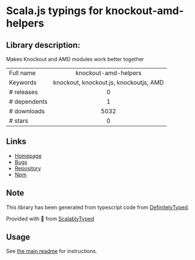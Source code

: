 
# Scala.js typings for knockout-amd-helpers


## Library description:
Makes Knockout and AMD modules work better together

|                    |                 |
| ------------------ | :-------------: |
| Full name          | knockout-amd-helpers |
| Keywords           | knockout, knockout.js, knockoutjs, AMD |
| # releases         | 0 |
| # dependents       | 1 |
| # downloads        | 5032 |
| # stars            | 0 |

## Links
- [Homepage](https://github.com/rniemeyer/knockout-sortable)
- [Bugs](https://github.com/rniemeyer/knockout-amd-helpers/issues)
- [Repository](https://github.com/rniemeyer/knockout-amd-helpers)
- [Npm](https://www.npmjs.com/package/knockout-amd-helpers)
    


## Note
This library has been generated from typescript code from [DefinitelyTyped](https://definitelytyped.org).

Provided with :purple_heart: from [ScalablyTyped](https://github.com/oyvindberg/ScalablyTyped)

## Usage
See [the main readme](../../readme.md) for instructions.


